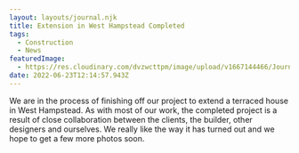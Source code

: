 ```yaml
---
layout: layouts/journal.njk
title: Extension in West Hampstead Completed
tags:
  - Construction
  - News
featuredImage:
  - https://res.cloudinary.com/dvzwcttpm/image/upload/v1667144466/Journals/Extension_West_Hampstead_Architects-e1655998019431_xjii4k.gif
date: 2022-06-23T12:14:57.943Z
---
```

We are in the process of finishing off our project to extend a terraced house in West Hampstead. As with most of our work, the completed project is a result of close collaboration between the clients, the builder, other designers and ourselves. We really like the way it has turned out and we hope to get a few more photos soon.
